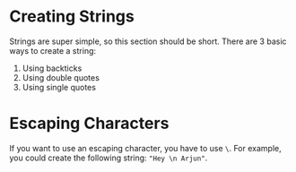 # Creating Strings
Strings are super simple, so this section should be short. There are 3 basic ways to create a string:
1. Using backticks
2. Using double quotes
3. Using single quotes

# Escaping Characters 
If you want to use an escaping character, you have to use `\`. For example, you could create the following string: `"Hey \n Arjun"`.


